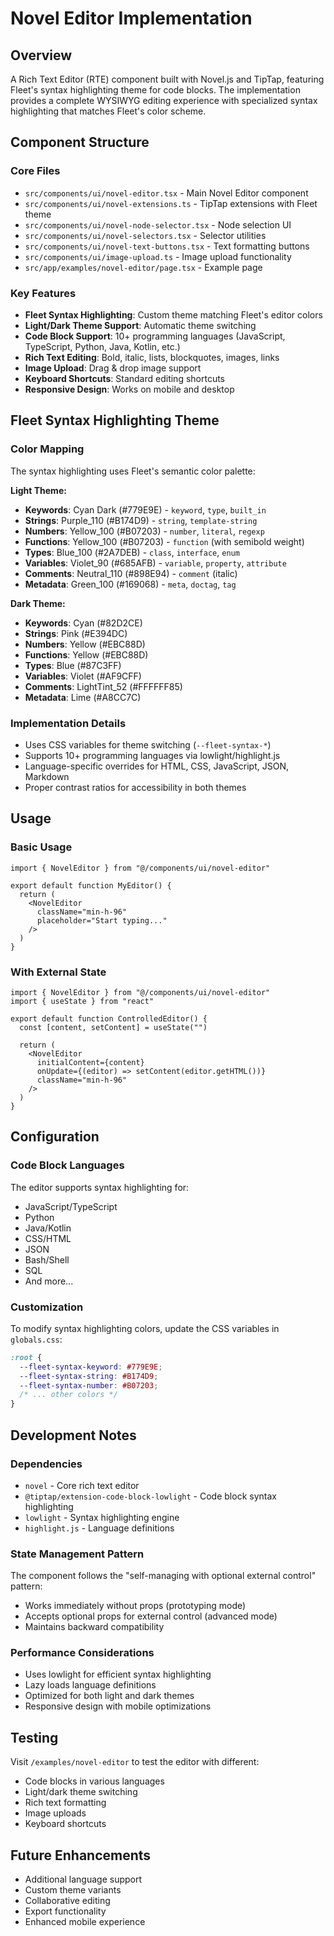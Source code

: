 # Novel Editor Implementation

## Overview
A Rich Text Editor (RTE) component built with Novel.js and TipTap, featuring Fleet's syntax highlighting theme for code blocks. The implementation provides a complete WYSIWYG editing experience with specialized syntax highlighting that matches Fleet's color scheme.

## Component Structure

### Core Files
- `src/components/ui/novel-editor.tsx` - Main Novel Editor component
- `src/components/ui/novel-extensions.ts` - TipTap extensions with Fleet theme
- `src/components/ui/novel-node-selector.tsx` - Node selection UI
- `src/components/ui/novel-selectors.tsx` - Selector utilities
- `src/components/ui/novel-text-buttons.tsx` - Text formatting buttons
- `src/components/ui/image-upload.ts` - Image upload functionality
- `src/app/examples/novel-editor/page.tsx` - Example page

### Key Features
- **Fleet Syntax Highlighting**: Custom theme matching Fleet's editor colors
- **Light/Dark Theme Support**: Automatic theme switching
- **Code Block Support**: 10+ programming languages (JavaScript, TypeScript, Python, Java, Kotlin, etc.)
- **Rich Text Editing**: Bold, italic, lists, blockquotes, images, links
- **Image Upload**: Drag & drop image support
- **Keyboard Shortcuts**: Standard editing shortcuts
- **Responsive Design**: Works on mobile and desktop

## Fleet Syntax Highlighting Theme

### Color Mapping
The syntax highlighting uses Fleet's semantic color palette:

**Light Theme:**
- **Keywords**: Cyan Dark (#779E9E) - `keyword`, `type`, `built_in`
- **Strings**: Purple_110 (#B174D9) - `string`, `template-string`
- **Numbers**: Yellow_100 (#B07203) - `number`, `literal`, `regexp`
- **Functions**: Yellow_100 (#B07203) - `function` (with semibold weight)
- **Types**: Blue_100 (#2A7DEB) - `class`, `interface`, `enum`
- **Variables**: Violet_90 (#685AFB) - `variable`, `property`, `attribute`
- **Comments**: Neutral_110 (#898E94) - `comment` (italic)
- **Metadata**: Green_100 (#169068) - `meta`, `doctag`, `tag`

**Dark Theme:**
- **Keywords**: Cyan (#82D2CE)
- **Strings**: Pink (#E394DC)
- **Numbers**: Yellow (#EBC88D)
- **Functions**: Yellow (#EBC88D)
- **Types**: Blue (#87C3FF)
- **Variables**: Violet (#AF9CFF)
- **Comments**: LightTint_52 (#FFFFFF85)
- **Metadata**: Lime (#A8CC7C)

### Implementation Details
- Uses CSS variables for theme switching (`--fleet-syntax-*`)
- Supports 10+ programming languages via lowlight/highlight.js
- Language-specific overrides for HTML, CSS, JavaScript, JSON, Markdown
- Proper contrast ratios for accessibility in both themes

## Usage

### Basic Usage
```tsx
import { NovelEditor } from "@/components/ui/novel-editor"

export default function MyEditor() {
  return (
    <NovelEditor 
      className="min-h-96"
      placeholder="Start typing..."
    />
  )
}
```

### With External State
```tsx
import { NovelEditor } from "@/components/ui/novel-editor"
import { useState } from "react"

export default function ControlledEditor() {
  const [content, setContent] = useState("")
  
  return (
    <NovelEditor 
      initialContent={content}
      onUpdate={(editor) => setContent(editor.getHTML())}
      className="min-h-96"
    />
  )
}
```

## Configuration

### Code Block Languages
The editor supports syntax highlighting for:
- JavaScript/TypeScript
- Python
- Java/Kotlin
- CSS/HTML
- JSON
- Bash/Shell
- SQL
- And more...

### Customization
To modify syntax highlighting colors, update the CSS variables in `globals.css`:

```css
:root {
  --fleet-syntax-keyword: #779E9E;
  --fleet-syntax-string: #B174D9;
  --fleet-syntax-number: #B07203;
  /* ... other colors */
}
```

## Development Notes

### Dependencies
- `novel` - Core rich text editor
- `@tiptap/extension-code-block-lowlight` - Code block syntax highlighting
- `lowlight` - Syntax highlighting engine
- `highlight.js` - Language definitions

### State Management Pattern
The component follows the "self-managing with optional external control" pattern:
- Works immediately without props (prototyping mode)
- Accepts optional props for external control (advanced mode)
- Maintains backward compatibility

### Performance Considerations
- Uses lowlight for efficient syntax highlighting
- Lazy loads language definitions
- Optimized for both light and dark themes
- Responsive design with mobile optimizations

## Testing
Visit `/examples/novel-editor` to test the editor with different:
- Code blocks in various languages
- Light/dark theme switching
- Rich text formatting
- Image uploads
- Keyboard shortcuts

## Future Enhancements
- Additional language support
- Custom theme variants
- Collaborative editing
- Export functionality
- Enhanced mobile experience